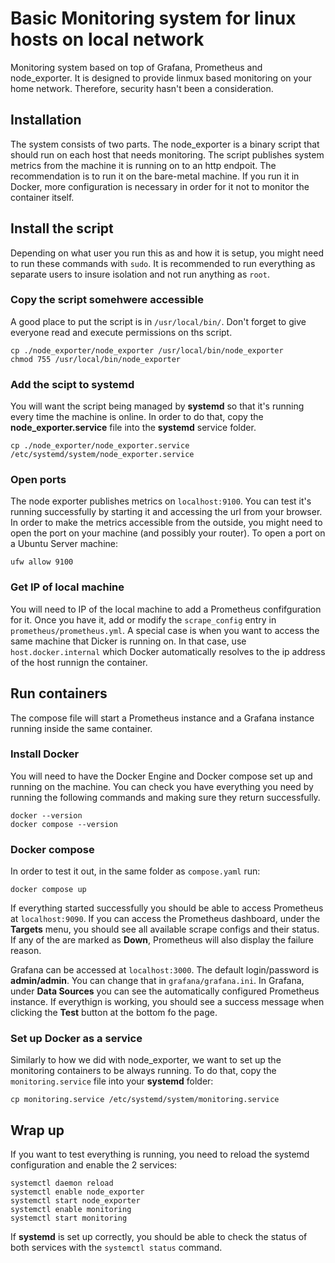 # Basic Monitoring system for linux hosts on local network

Monitoring system based on top of Grafana, Prometheus and node_exporter. It is designed to provide linmux based monitoring on your home network. Therefore, security hasn't been a consideration.

## Installation

The system consists of two parts. The node_exporter is a binary script that should run on each host that needs monitoring. The script publishes system metrics from the machine it is running on to an http endpoit. The recommendation is to run it on the bare-metal machine. If you run it in Docker, more configuration is necessary in order for it not to monitor the container itself.

## Install the script

Depending on what user you run this as and how it is setup, you might need to run these commands with `sudo`. It is recommended to run everything as separate users to insure isolation and not run anything as `root`.

### Copy the script somehwere accessible

A good place to put the script is in `/usr/local/bin/`. Don't forget to give everyone read and execute permissions on ths script.

    cp ./node_exporter/node_exporter /usr/local/bin/node_exporter
    chmod 755 /usr/local/bin/node_exporter

### Add the scipt to systemd

You will want the script being managed by **systemd** so that it's running every time the machine is online. In order to do that, copy the **node_exporter.service** file into the **systemd** service folder.

    cp ./node_exporter/node_exporter.service /etc/systemd/system/node_exporter.service

### Open ports

The node exporter publishes metrics on `localhost:9100`. You can test it's running successfully by starting it and accessing the url from your browser. In order to make the metrics accessible from the outside, you might need to open the port on your machine (and possibly your router). To open a port on a Ubuntu Server machine:

    ufw allow 9100

### Get IP of local machine

You will need to IP of the local machine to add a Prometheus confifguration for it. Once you have it, add or modify the `scrape_config` entry in `prometheus/prometheus.yml`. A special case is when you want to access the same machine that Dicker is running on. In that case, use `host.docker.internal` which Docker automatically resolves to the ip address of the host runnign the container.

## Run containers

The compose file will start a Prometheus instance and a Grafana instance running inside the same container. 

### Install Docker

You will need to have the Docker Engine and Docker compose set up and running on the machine. You can check you have everything you need by running the following commands and making sure they return successfully.

    docker --version
    docker compose --version

### Docker compose

In order to test it out, in the same folder as `compose.yaml` run:

    docker compose up

If everything started successfully you should be able to access Prometheus at `localhost:9090`. If you can access the Prometheus dashboard, under the **Targets** menu, you should see all available scrape configs and their status. If any of the are marked as **Down**, Prometheus will also display the failure reason.

Grafana can be accessed at `localhost:3000`. The default login/password is **admin/admin**. You can change that in `grafana/grafana.ini`. In Grafana, under **Data Sources** you can see the automatically configured Prometheus instance. If everythign is working, you should see a success message when clicking the **Test** button at the bottom fo the page.

### Set up Docker as a service

Similarly to how we did with node_exporter, we want to set up the monitoring containers to be always running. To do that, copy the `monitoring.service` file into your **systemd** folder:

    cp monitoring.service /etc/systemd/system/monitoring.service

## Wrap up

If you want to test everything is running, you need to reload the systemd configuration and enable the 2 services:

    systemctl daemon reload
    systemctl enable node_exporter
    systemctl start node_exporter
    systemctl enable monitoring
    systemctl start monitoring

If **systemd** is set up correctly, you should be able to check the status of both services with the `systemctl status` command.